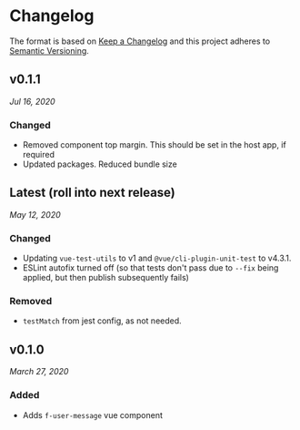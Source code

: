 # Changelog

The format is based on [Keep a Changelog](http://keepachangelog.com/en/1.0.0/)
and this project adheres to [Semantic Versioning](http://semver.org/spec/v2.0.0.html).


v0.1.1
------------------------------
*Jul 16, 2020*

### Changed
- Removed component top margin. This should be set in the host app, if required
- Updated packages. Reduced bundle size


Latest (roll into next release)
------------------------------
*May 12, 2020*

### Changed
- Updating `vue-test-utils` to v1 and `@vue/cli-plugin-unit-test` to v4.3.1.
- ESLint autofix turned off (so that tests don't pass due to `--fix` being applied, but then publish subsequently fails)

### Removed
- `testMatch` from jest config, as not needed.


v0.1.0
------------------------------
*March 27, 2020*

### Added
- Adds `f-user-message` vue component
